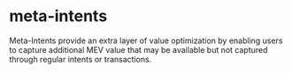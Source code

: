 # meta-intents
Meta-Intents provide an extra layer of value optimization by enabling users to capture additional MEV value that may be available but not captured through regular intents or transactions.
